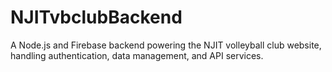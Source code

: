 # NJITvbclubBackend
A Node.js and Firebase backend powering the NJIT volleyball club website, handling authentication, data management, and API services.
